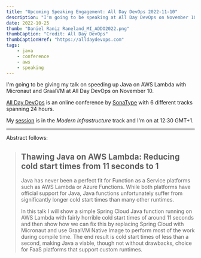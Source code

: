 ```yaml
---
title: "Upcoming Speaking Engagement: All Day DevOps 2022-11-10"
description: "I'm going to be speaking at All Day DevOps on November 10"
date: 2022-10-25
thumb: "Daniel Raniz Raneland_MI_ADDO2022.png"
thumbCaption: "Credit: All Day DevOps"
thumbCaptionHref: "https://alldaydevops.com"
tags: 
    - java
    - conference
    - aws
    - speaking
---
```

I'm going to be giving my talk on speeding up Java on AWS Lambda with Micronaut and GraalVM at All Day DevOps on
November 10.

[All Day DevOps](https://alldaydevops.com) is an online conference by [SonaType](https://www.sonatype.com/) with 6
different tracks spanning 24 hours.

My [session](https://www.alldaydevops.com/addo-speakers/daniel-raniz-raneland) is in the _Modern Infrastructure_ track
and I'm on at 12:30 GMT+1.

---

Abstract follows:

> ## Thawing Java on AWS Lambda: Reducing cold start times from 11 seconds to 1
> 
> Java has never been a perfect fit for Function as a Service platforms such as AWS Lambda or Azure Functions. While
> both platforms have official support for Java, Java functions unfortunately suffer from significantly longer cold
> start times than many other runtimes.
>
> In this talk I will show a simple Spring Cloud Java function running on AWS Lambda with fairly horrible cold start
> times of around 11 seconds and then show how we can fix this by replacing Spring Cloud with Micronaut and use GraalVM
> Native Image to perform most of the work during compile time. The end result is cold start times of less than a
> second, making Java a viable, though not without drawbacks, choice for FaaS platforms that support custom runtimes.


